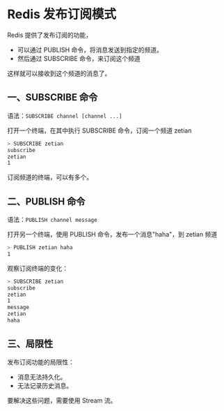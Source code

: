 # Redis 发布订阅模式

Redis 提供了发布订阅的功能，

- 可以通过 PUBLISH 命令，将消息发送到指定的频道。
- 然后通过 SUBSCRIBE 命令，来订阅这个频道

这样就可以接收到这个频道的消息了。

## 一、SUBSCRIBE 命令

语法：`SUBSCRIBE channel [channel ...]`

打开一个终端，在其中执行 SUBSCRIBE 命令，订阅一个频道 zetian

```bash
> SUBSCRIBE zetian
subscribe
zetian
1
```

订阅频道的终端，可以有多个。

## 二、PUBLISH 命令

语法：`PUBLISH channel message`

打开另一个终端，使用 PUBLISH 命令，发布一个消息"haha"，到 zetian 频道

```bash
> PUBLISH zetian haha
1
```

观察订阅终端的变化：

```bash
> SUBSCRIBE zetian
subscribe
zetian
1
message
zetian
haha
```

## 三、局限性

发布订阅功能的局限性：

- 消息无法持久化。
- 无法记录历史消息。

要解决这些问题，需要使用 Stream 流。